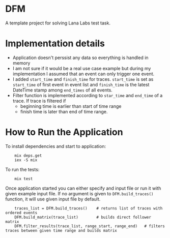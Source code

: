# DFM

A template project for solving Lana Labs test task.

# Implementation details
 - Application doesn't perssist any data so everything is handled in memory
 - I am not sure if it would be a real use case example but during my implementation I assumed that an event can only trigger one event.
 - I added `start_time` and `finish_time` for traces. `start_time` is set as `start_time` of first event in event list and `finish_time` is the latest DateTime stamp among `end_times` of all events.
- Filter function is implemented according to `star_time` and `end_time` of a trace. If trace is filtered if 
    - beginning time is earlier than start of time range
    - finish time is later than end of time range. 


# How to Run the Application

To install dependencies and start to application:

```
    mix deps.get
    iex -S mix
```

To run the tests: 
```
    mix test
```


Once application started you can either specify and input file or run it with given example input file. If  no argument is given to `DFM.build_traces()` function, it will use given input file by default. 

```
    traces_list = DFM.build_traces()    # returns list of traces with ordered events
    DFM.build_matrix(trace_list)        # builds direct follower matrix
    DFM.filter_results(trace_list, range_start, range_end)   # filters traces between given time range and builds matrix 
    
```